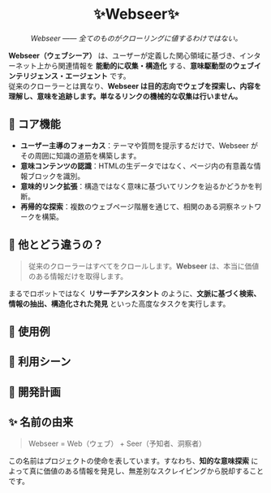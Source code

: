 <div align='center'>

# ✨Webseer✨

_Webseer —— 全てのものがクローリングに値するわけではない。_


</div>



**Webseer（ウェブシーア）** は、ユーザーが定義した関心領域に基づき、インターネット上から関連情報を **能動的に収集・構造化** する、**意味駆動型のウェブインテリジェンス・エージェント** です。  
従来のクローラーとは異なり、**Webseer は目的志向でウェブを探索し、内容を理解し、意味を追跡します。単なるリンクの機械的な収集は行いません。**




## 🚀 コア機能

- **ユーザー主導のフォーカス**：テーマや質問を提示するだけで、Webseer がその周囲に知識の道筋を構築します。
- **意味コンテンツの認識**：HTMLの生データではなく、ページ内の有意義な情報ブロックを識別。
- **意味的リンク拡張**：構造ではなく意味に基づいてリンクを辿るかどうかを判断。
- **再帰的な探索**：複数のウェブページ階層を通じて、相関のある洞察ネットワークを構築。



## 🧠 他とどう違うの？

> 従来のクローラーはすべてをクロールします。**Webseer** は、本当に価値のある情報だけを取得します。

まるでロボットではなく **リサーチアシスタント** のように、**文脈に基づく検索、情報の抽出、構造化された発見** といった高度なタスクを実行します。




## 🧪 使用例





## 💼 利用シーン





## 📍 開発計画





## ✨ 名前の由来

> Webseer = Web（ウェブ） + Seer（予知者、洞察者）

この名前はプロジェクトの使命を表しています。すなわち、**知的な意味探索** によって真に価値のある情報を発見し、無差別なスクレイピングから脱却することです。